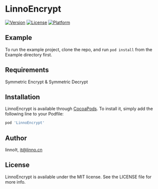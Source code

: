 # LinnoEncrypt


[![Version](https://img.shields.io/cocoapods/v/LinnoEncrypt.svg?style=flat)](https://cocoapods.org/pods/LinnoEncrypt)
[![License](https://img.shields.io/cocoapods/l/LinnoEncrypt.svg?style=flat)](https://cocoapods.org/pods/LinnoEncrypt)
[![Platform](https://img.shields.io/cocoapods/p/LinnoEncrypt.svg?style=flat)](https://cocoapods.org/pods/LinnoEncrypt)

## Example

To run the example project, clone the repo, and run `pod install` from the Example directory first.

## Requirements

Symmetric Encrypt & Symmetric Decrypt

## Installation

LinnoEncrypt is available through [CocoaPods](https://cocoapods.org). To install
it, simply add the following line to your Podfile:

```ruby
pod 'LinnoEncrypt'
```

## Author

linnoIt, it@linno.cn

## License

LinnoEncrypt is available under the MIT license. See the LICENSE file for more info.
